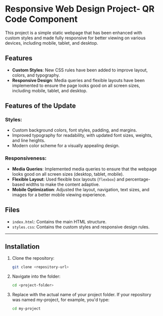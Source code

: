 # Responsive Web Design Project- QR Code Component

This project is a simple static webpage that has been enhanced with custom styles and made fully responsive for better viewing on various devices, including mobile, tablet, and desktop.

## Features
- **Custom Styles**: New CSS rules have been added to improve layout, colors, and typography.
- **Responsive Design**: Media queries and flexible layouts have been implemented to ensure the page looks good on all screen sizes, including mobile, tablet, and desktop.

## Features of the Update

### Styles:
- Custom background colors, font styles, padding, and margins.
- Improved typography for readability, with updated font sizes, weights, and line heights.
- Modern color scheme for a visually appealing design.

### Responsiveness:
- **Media Queries**: Implemented media queries to ensure that the webpage looks good on all screen sizes (desktop, tablet, mobile).
- **Flexible Layout**: Used flexible box layouts (`flexbox`) and percentage-based widths to make the content adaptive.
- **Mobile Optimization**: Adjusted the layout, navigation, text sizes, and images for a better mobile viewing experience.

## Files
- `index.html`: Contains the main HTML structure.
- `styles.css`: Contains the custom styles and responsive design rules.

---

## Installation

1. Clone the repository:
   ```bash
   git clone <repository-url>
2. Navigate into the folder:
   ```bash
   cd <project-folder>
3. Replace <project-folder> with the actual name of your project folder. If your repository was named my-project, for example, you'd type:
    ```bash
   cd my-project



